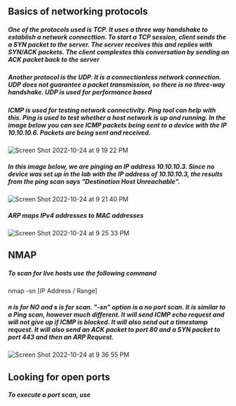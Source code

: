 ## Basics of networking protocols
##### One of the protocols used is TCP. It uses a three way handshake to establish a network connecttion. To start a TCP session, client sends the a SYN packet to the server. The server receives this and replies with SYN/ACK packets. The client complestes this conversation by sending an ACK packet back to the server
##### Another protocol is the UDP. It is a connectionless network connection. UDP does not guarantee a packet transmission, so there is no three-way handshake. UDP is used for performance based 
##### ICMP is used for testing network connectivity. Ping tool can help with this. Ping is used to test whether a host network is up and running. In the image below you can see ICMP packets being sent to a device with the IP 10.10.10.6. Packets are being sent and received.
![Screen Shot 2022-10-24 at 9 19 22 PM](https://user-images.githubusercontent.com/58121854/197659702-cbafdee2-d654-4909-8081-3f3daf34e499.png)
##### In this image below, we are pinging an IP address 10.10.10.3. Since no device was set up in the lab with the IP address of 10.10.10.3, the results from the ping scan says "Destination Host Unreachable".
![Screen Shot 2022-10-24 at 9 21 40 PM](https://user-images.githubusercontent.com/58121854/197659949-ab22b88d-36fc-4a2b-bdf7-c53841a4442d.png)

##### ARP maps IPv4 addresses to MAC addresses
![Screen Shot 2022-10-24 at 9 25 33 PM](https://user-images.githubusercontent.com/58121854/197660370-330db91f-415c-4dfa-bced-be7c1223ec6d.png)

## NMAP
##### To scan for live hosts use the following command
nmap -sn [IP Address / Range]
##### n is for NO and s is for scan. "-sn" option is a no port scan. It is similar to a Ping scan, however much different. It will send ICMP echo request and will not give up if ICMP is blocked. It will also send out a timestamp request. It will also send an ACK packet to port 80 and a SYN packet to port 443 and then an ARP Request.
![Screen Shot 2022-10-24 at 9 36 55 PM](https://user-images.githubusercontent.com/58121854/197661685-88b92972-317e-411f-a5bd-373fb0586b9b.png)

## Looking for open ports
##### To execute a port scan, use
